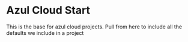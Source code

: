 Azul Cloud Start
=====

This is the base for azul cloud projects. Pull from here to include all the defaults we include in a project

